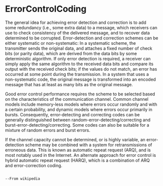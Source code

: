 # ErrorControlCoding
The general idea for achieving error detection and correction is to add some redundancy (i.e., some extra data) to a message, which receivers can use to check consistency of the delivered message, and to recover data determined to be corrupted. 
 Error-detection and correction schemes can be either systematic or non-systematic: In a systematic scheme, the transmitter sends the original data, and attaches a fixed number of check bits (or parity data), which are derived from the data bits by some deterministic algorithm. If only error detection is required, a receiver can simply apply the same algorithm to the received data bits and compare its output with the received check bits; if the values do not match, an error has occurred at some point during the transmission. In a system that uses a non-systematic code, the original message is transformed into an encoded message that has at least as many bits as the original message.

Good error control performance requires the scheme to be selected based on the characteristics of the communication channel. Common channel models include memory-less models where errors occur randomly and with a certain probability, and dynamic models where errors occur primarily in bursts. Consequently, error-detecting and correcting codes can be generally distinguished between random-error-detecting/correcting and burst-error-detecting/correcting. Some codes can also be suitable for a mixture of random errors and burst errors.

If the channel capacity cannot be determined, or is highly variable, an error-detection scheme may be combined with a system for retransmissions of erroneous data. This is known as automatic repeat request (ARQ), and is most notably used in the Internet. An alternate approach for error control is hybrid automatic repeat request (HARQ), which is a combination of ARQ and error-correction coding.

                                                                                                                      --From wikipedia
